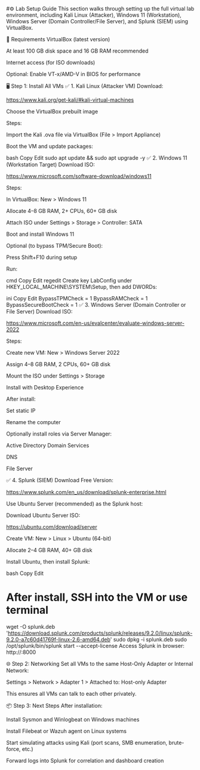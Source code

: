
#⚙️ Lab Setup Guide
This section walks through setting up the full virtual lab environment, including Kali Linux (Attacker), Windows 11 (Workstation), Windows Server (Domain Controller/File Server), and Splunk (SIEM) using VirtualBox.

🧰 Requirements
VirtualBox (latest version)

At least 100 GB disk space and 16 GB RAM recommended

Internet access (for ISO downloads)

Optional: Enable VT-x/AMD-V in BIOS for performance

🖥️ Step 1: Install All VMs
✅ 1. Kali Linux (Attacker VM)
Download:

https://www.kali.org/get-kali/#kali-virtual-machines

Choose the VirtualBox prebuilt image

Steps:

Import the Kali .ova file via VirtualBox (File > Import Appliance)

Boot the VM and update packages:

bash
Copy
Edit
sudo apt update && sudo apt upgrade -y
✅ 2. Windows 11 (Workstation Target)
Download ISO:

https://www.microsoft.com/software-download/windows11

Steps:

In VirtualBox: New > Windows 11

Allocate 4–8 GB RAM, 2+ CPUs, 60+ GB disk

Attach ISO under Settings > Storage > Controller: SATA

Boot and install Windows 11

Optional (to bypass TPM/Secure Boot):

Press Shift+F10 during setup

Run:

cmd
Copy
Edit
regedit
Create key LabConfig under HKEY_LOCAL_MACHINE\SYSTEM\Setup, then add DWORDs:

ini
Copy
Edit
BypassTPMCheck       = 1
BypassRAMCheck       = 1
BypassSecureBootCheck = 1
✅ 3. Windows Server (Domain Controller or File Server)
Download ISO:

https://www.microsoft.com/en-us/evalcenter/evaluate-windows-server-2022

Steps:

Create new VM: New > Windows Server 2022

Assign 4–8 GB RAM, 2 CPUs, 60+ GB disk

Mount the ISO under Settings > Storage

Install with Desktop Experience

After install:

Set static IP

Rename the computer

Optionally install roles via Server Manager:

Active Directory Domain Services

DNS

File Server

✅ 4. Splunk (SIEM)
Download Free Version:

https://www.splunk.com/en_us/download/splunk-enterprise.html

Use Ubuntu Server (recommended) as the Splunk host:

Download Ubuntu Server ISO:

https://ubuntu.com/download/server

Create VM: New > Linux > Ubuntu (64-bit)

Allocate 2–4 GB RAM, 40+ GB disk

Install Ubuntu, then install Splunk:

bash
Copy
Edit
# After install, SSH into the VM or use terminal
wget -O splunk.deb 'https://download.splunk.com/products/splunk/releases/9.2.0/linux/splunk-9.2.0-a7c60d41769f-linux-2.6-amd64.deb'
sudo dpkg -i splunk.deb
sudo /opt/splunk/bin/splunk start --accept-license
Access Splunk in browser:
http://<splunk-vm-ip>:8000

🌐 Step 2: Networking
Set all VMs to the same Host-Only Adapter or Internal Network:

Settings > Network > Adapter 1 > Attached to: Host-only Adapter

This ensures all VMs can talk to each other privately.

📦 Step 3: Next Steps
After installation:

Install Sysmon and Winlogbeat on Windows machines

Install Filebeat or Wazuh agent on Linux systems

Start simulating attacks using Kali (port scans, SMB enumeration, brute-force, etc.)

Forward logs into Splunk for correlation and dashboard creation


